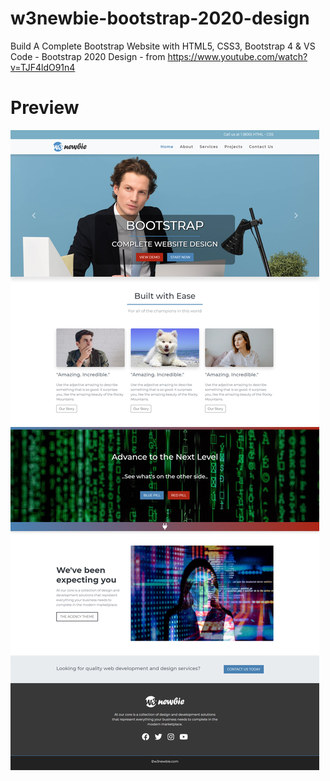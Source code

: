 # w3newbie-bootstrap-2020-design
Build A Complete Bootstrap Website with HTML5, CSS3, Bootstrap 4 &amp; VS Code - Bootstrap 2020 Design - from https://www.youtube.com/watch?v=TJF4ldO91n4

# Preview

![preview](preview.png)